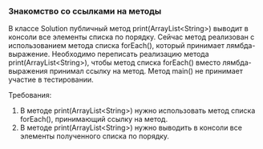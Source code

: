 
### Знакомство со ссылками на методы

В классе Solution публичный метод print(ArrayList&lt;String&gt;) выводит в консоли все элементы списка по порядку.
Сейчас метод реализован с использованием метода списка forEach(), который принимает лямбда-выражение.
Необходимо переписать реализацию метода print(ArrayList&lt;String&gt;), чтобы метод списка forEach()
вместо лямбда-выражения принимал ссылку на метод.
Метод main() не принимает участие в тестировании.


Требования:
1.	В методе print(ArrayList&lt;String&gt;) нужно использовать метод списка forEach(), принимающий ссылку на метод.
2.	В методе print(ArrayList&lt;String&gt;) нужно выводить в консоли все элементы полученного списка по порядку.


